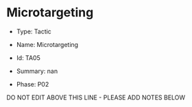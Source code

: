 # Microtargeting

* Type: Tactic

* Name: Microtargeting

* Id: TA05

* Summary: nan

* Phase: P02

DO NOT EDIT ABOVE THIS LINE - PLEASE ADD NOTES BELOW